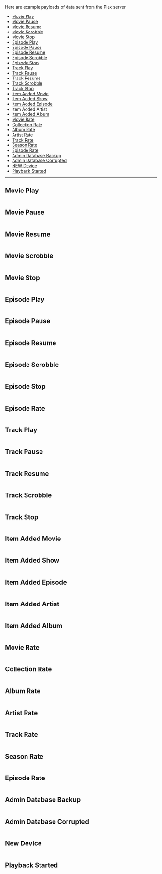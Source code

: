 Here are example payloads of data sent from the Plex server


* [Movie Play](#movie-play)
* [Movie Pause](#movie-pause)
* [Movie Resume](#movie-resume)
* [Movie Scrobble](#movie-scrobble)
* [Movie Stop](#movie-stop)
* [Episode Play](#episode-play)
* [Episode Pause](#episode-pause)
* [Episode Resume](#episode-resume)
* [Episode Scrobble](#episode-scrobble)
* [Episode Stop](#episode-stop)
* [Track Play](#track-play)
* [Track Pause](#track-pause)
* [Track Resume](#track-resume)
* [Track Scrobble](#track-scrobble)
* [Track Stop](#track-stop)
* [Item Added Movie](#item-added-movie)
* [Item Added Show](#item-added-show)
* [Item Added Episode](#item-added-episode)
* [Item Added Artist](#item-added-artist)
* [Item Added Album](#item-added-album)
* [Movie Rate](#movie-rate)
* [Collection Rate](#collection-rate)
* [Album Rate](#album-rate)
* [Artist Rate](#artist-rate)
* [Track Rate](#track-rate)
* [Season Rate](#season-rate)
* [Episode Rate](#episode-rate)
* [Admin Database Backup](#admin-database-backup)
* [Admin Database Corrupted](#admin-database-corrupted)
* [NEW Device](#new-device)
* [Playback Started](#playback-started)

---

## Movie Play

```yaml

```
## Movie Pause

```yaml

```
## Movie Resume

```yaml

```
## Movie Scrobble

```yaml

```
## Movie Stop

```yaml

```
## Episode Play

```yaml

```
## Episode Pause

```yaml

```
## Episode Resume

```yaml

```
## Episode Scrobble

```yaml

```
## Episode Stop

```yaml

```
## Episode Rate

```yaml

```
## Track Play

```yaml

```
## Track Pause

```yaml

```
## Track Resume

```yaml

```
## Track Scrobble

```yaml

```
## Track Stop

```yaml

```
## Item Added Movie

```yaml

```
## Item Added Show

```yaml

```
## Item Added Episode

```yaml

```
## Item Added Artist

```yaml

```
## Item Added Album

```yaml

```
## Movie Rate

```yaml

```
## Collection Rate

```yaml

```
## Album Rate

```yaml

```
## Artist Rate

```yaml

```
## Track Rate

```yaml

```
## Season Rate

```yaml

```
## Episode Rate

```yaml

```
## Admin Database Backup
```yaml

```
## Admin Database Corrupted
```yaml

```
## New Device
```yaml

```
## Playback Started
```yaml

```
